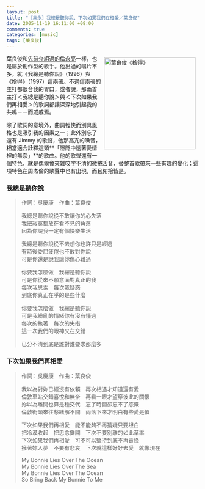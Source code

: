 ```yaml
--- 
layout: post
title: "［雋永］我總是聽你說、下次如果我們在相愛／葉良俊"
date: 2005-11-19 16:11:00 +08:00
comments: true
categories: [music]
tags: [葉良俊]
---
```


<a href="http://www.flickr.com/photos/30215143@N00/62826128/" title="Photo Sharing"><img align="right" alt="葉良俊《捨得》" height="240" src="http://static.flickr.com/24/62826128_76dcedf1a9_m.jpg" width="240" style="margin:8px" /></a>

葉良俊和[先前介紹過的倫永亮](/blog/2005/09/30/whole-life-to-love/)一樣，也是屬於創作型的歌手。他出過的唱片不多，就《我總是聽你說》（1996）與《捨得》（1997）這兩張。不過這兩張的主打都很合我的胃口，或者說，那兩首主打＜我總是聽你說＞與＜下次如果我們再相愛＞的歌詞都讓深深地引起我的共鳴－－而戚戚焉。

<!-- more -->

除了歌詞的意境外，曲調輕快而別具風格也是吸引我的因素之一；此外別忘了還有 Jimmy 的歌聲，他那高亢的嗓音，相當適合詮釋這類**「隱隱中透著愛情裡的無奈」**的歌曲。他的歌聲還有一個特色，就是偶爾會夾雜咬字不清的微捲舌音，替整首歌帶來一些有趣的變化；這項特色在周杰倫的歌聲中也有出現，而且俯拾皆是。

### 我總是聽你說  

> 作詞：吳慶康　作曲：葉良俊  
>   
> 我總是聽你說從不敢讓你的心失落  
> 我把寂寞都放在看不見的角落  
> 因為你說我一定有個快樂生活  
>   
> 我總是聽你說從不去想你也許只是經過  
> 有時後委屈疲倦也不敢對你說  
> 可是你還是說我讓你傷心難過  
>   
> 你要我怎麼做　我總是聽你說  
> 可是你從來不願意面對真正的我  
> 每次我思索　每次我疑惑  
> 到底你真正在乎的是些什麼  
>   
> 你要我怎麼做　我總是聽你說  
> 可是我紛亂的情緒你有沒有懂過  
> 每次的執著　每次的失措  
> 這一次我們的眼神又在交錯  
>   
> 已分不清到底是誰對誰要求那麼多  

### 下次如果我們再相愛  

> 作詞：吳慶康　作曲：葉良俊  
>   
> 我以為對妳已經沒有依賴　再次相遇才知道還有愛  
> 倫敦車站交錯喜悅和無奈　再看一眼才望穿彼此的關懷  
> 妳以為離開也算是種交代　忘了時間卻忘不了感慨  
> 倫敦街頭來往愁緒解不開　雨落下來才明白有些愛是債  
>   
> 下次如果我們再相愛　能不能夠不再猜疑只要坦白  
> 把冷漠收起　把思念攤開　下次不要別離的如此草率  
> 下次如果我們再相愛　可不可以堅持到底不再責怪  
> 擁著妳入夢　不要有悲哀　下次就這樣好好去愛　就像現在  
>   
> My Bonnie Lies Over The Ocean  
> My Bonnie Lies Over The Sea  
> My Bonnie Lies Over The Ocean  
> So Bring Back My Bonnie To Me
